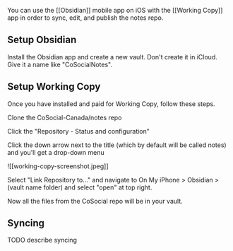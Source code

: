 You can use the [[Obsidian]] mobile app on iOS with the [[Working Copy]] app in order to sync, edit, and publish the notes repo. 

## Setup Obsidian

Install the Obsidian app and create a new vault. Don't create it in iCloud. Give it a name like "CoSocialNotes".

## Setup Working Copy

Once you have installed and paid for Working Copy, follow these steps. 

Clone the CoSocial-Canada/notes repo

Click the "Repository - Status and configuration"

Click the down arrow next to the title (which by default will be called notes) and you'll get a drop-down menu

![[working-copy-screenshot.jpeg]]

Select "Link Repository to..." and navigate to On My iPhone > Obsidian > (vault name folder) and select "open" at top right. 

Now all the files from the CoSocial repo will be in your vault. 

## Syncing 

TODO describe syncing 